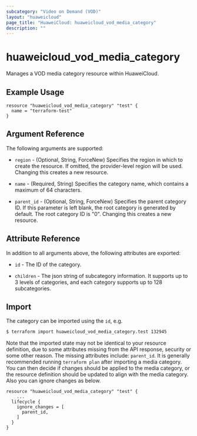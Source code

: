 ```yaml
---
subcategory: "Video on Demand (VOD)"
layout: "huaweicloud"
page_title: "HuaweiCloud: huaweicloud_vod_media_category"
description: ""
---
```


# huaweicloud_vod_media_category

Manages a VOD media category resource within HuaweiCloud.

## Example Usage

```hcl
resource "huaweicloud_vod_media_category" "test" {
  name = "terraform-test"
}
```

## Argument Reference

The following arguments are supported:

* `region` - (Optional, String, ForceNew) Specifies the region in which to create the resource. If omitted, the
  provider-level region will be used. Changing this creates a new resource.

* `name` - (Required, String) Specifies the category name, which contains a maximum of 64 characters.

* `parent_id` - (Optional, String, ForceNew) Specifies the parent category ID. If this parameter is left blank,
  the root category is generated by default. The root category ID is "0". Changing this creates a new resource.

## Attribute Reference

In addition to all arguments above, the following attributes are exported:

* `id` - The ID of the category.

* `children` - The json string of subcategory information. It supports up to 3 levels of categories,
  and each category supports up to 128 subcategories.

## Import

The category can be imported using the `id`, e.g.

```bash
$ terraform import huaweicloud_vod_media_category.test 132945
```

Note that the imported state may not be identical to your resource definition, due to some attributes missing from the
API response, security or some other reason. The missing attributes include: `parent_id`.
It is generally recommended running `terraform plan` after importing a media category.
You can then decide if changes should be applied to the media category, or the resource
definition should be updated to align with the media category. Also you can ignore changes as below.

```hcl
resource "huaweicloud_vod_media_category" "test" {
    ...
  lifecycle {
    ignore_changes = [
      parent_id,
    ]
  }
}
```
